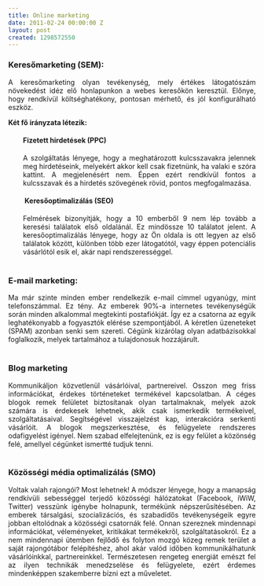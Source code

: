 ```yaml
---
title: Online marketing
date: 2011-02-24 00:00:00 Z
layout: post
created: 1298572550
---
```


<h3 class="ListaszerbekezdsCxSpFirst" style="text-align: justify;">Keresőmarketing (SEM):</h3> <p style="text-align: justify;">A keresőmarketing olyan tevékenység, mely értékes látogatószám növekedést idéz elő honlapunkon a webes keresőkön keresztül. Előnye, hogy rendkívül költséghatékony, pontosan mérhető, és jól konfigurálható eszköz.<br><strong></strong></p><p class="ListaszerbekezdsCxSpMiddle" style="text-align: justify;"><strong>Két fő irányzata létezik:</strong></p><h4 class="ListaszerbekezdsCxSpMiddle" style="text-align: justify; padding-left: 30px;">Fizetett hirdetések (PPC)</h4> <p class="ListaszerbekezdsCxSpMiddle" style="text-align: justify; padding-left: 30px;">A szolgáltatás lényege, hogy a meghatározott kulcsszavakra jelennek meg hirdetéseink, melyekért akkor kell csak fizetnünk, ha valaki e szóra kattint. A megjelenésért nem. Éppen ezért rendkívül fontos a kulcsszavak és a hirdetés szövegének rövid,  pontos megfogalmazása.</p> <h4 class="ListaszerbekezdsCxSpMiddle" style="text-align: justify; padding-left: 30px;">&nbsp;Keresőoptimalizálás (SEO)</h4> <p class="ListaszerbekezdsCxSpMiddle" style="text-align: justify; padding-left: 30px;">Felmérések bizonyítják, hogy a 10 emberből 9 nem lép tovább a keresési találatok első oldalánál. Ez mindössze 10 találatot jelent. A keresőoptimalizálás lényege, hogy az Ön oldala is ott legyen az első találatok között, különben több ezer látogatótól, vagy éppen potenciális vásárlótól esik el, akár napi rendszerességgel.<br><br></p><h3 class="ListaszerbekezdsCxSpMiddle" style="text-align: justify;">E-mail marketing:</h3> <p class="ListaszerbekezdsCxSpMiddle" style="text-align: justify;">Ma már szinte minden ember rendelkezik e-mail címmel ugyanúgy, mint telefonszámmal. Ez tény. Az emberek 90%-a internetes tevékenységük során minden alkalommal megtekinti postafiókját. Így ez a csatorna az egyik leghatékonyabb a fogyasztók elérése szempontjából. A kéretlen üzeneteket (SPAM) azonban senki sem szereti. Cégünk kizárólag olyan adatbázisokkal foglalkozik, melyek tartalmához a tulajdonosuk hozzájárult.<br><br></p> <h3 class="ListaszerbekezdsCxSpMiddle" style="text-align: justify;">Blog marketing</h3> <p class="ListaszerbekezdsCxSpMiddle" style="text-align: justify;">Kommunikáljon közvetlenül vásárlóival, partnereivel. Osszon meg friss információkat, érdekes történeteket termékével kapcsolatban. A céges blogok remek felületet biztosítanak olyan tartalmaknak, melyek azok számára is érdekesek lehetnek, akik csak ismerkedik termékeivel, szolgáltatásaival. Segítségével visszajelzést kap, interakcióra serkenti vásárlóit. A blogok  megszerkesztése, és felügyelete rendszeres odafigyelést igényel. Nem szabad elfelejtenünk, ez is egy felület a közönség felé, amellyel cégünket ismertté tudjuk tenni.<br><br></p> <h3 class="ListaszerbekezdsCxSpMiddle" style="text-align: justify;">Közösségi média optimalizálás (SMO)</h3> <p class="ListaszerbekezdsCxSpLast" style="text-align: justify;">Voltak valah rajongói? Most lehetnek! A módszer lényege, hogy a manapság rendkívüli sebességgel terjedő közösségi hálózatokat (Facebook, iWiW, Twitter) vesszünk igénybe holnapunk, termékünk népszerűsítésében. Az emberek társalgási, szocializációs, és szabadidős tevékenységeik egyre jobban eltolódnak a közösségi csatornák felé. Onnan szereznek mindennapi információkat, véleményeket, kritikákat termékekről, szolgáltatásokról. Ez a nem mindennapi ütemben fejlődő és folyton mozgó közeg remek terület a saját rajongótábor felépítéshez, ahol akár valód időben kommunikálhatunk vásárlóinkkal, partnereinkkel. Természetesen rengeteg energiát emészt fel az ilyen technikák menedzselése és felügyelete, ezért érdemes mindenképpen szakemberre bízni ezt a műveletet.</p>
